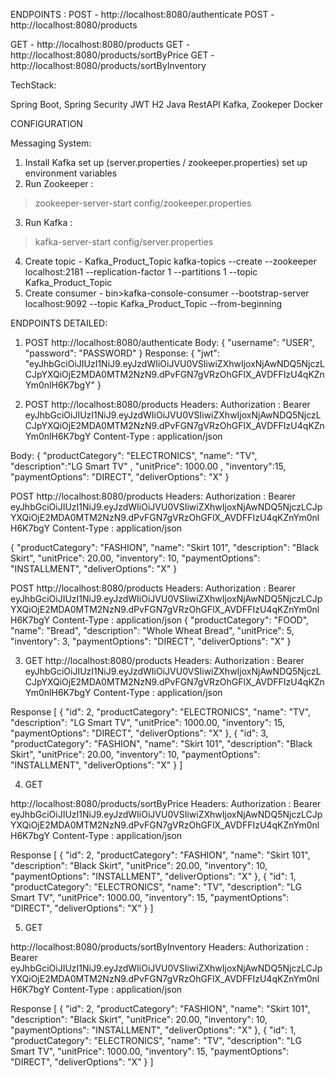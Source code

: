 ENDPOINTS :
POST - http://localhost:8080/authenticate
POST - http://localhost:8080/products

GET  - http://localhost:8080/products
GET  - http://localhost:8080/products/sortByPrice
GET  - http://localhost:8080/products/sortByInventory

TechStack:

Spring Boot, 
Spring Security
JWT
H2
Java
RestAPI
Kafka, Zookeper
Docker


CONFIGURATION

Messaging System:

1) Install Kafka 
set up (server.properties / zookeeper.properties)
set up environment variables
2) Run Zookeeper : 
>zookeeper-server-start config/zookeeper.properties
3) Run Kafka :
>kafka-server-start config/server.properties
4) Create topic  - Kafka_Product_Topic
kafka-topics --create --zookeeper localhost:2181 --replication-factor 1 --partitions 1 --topic Kafka_Product_Topic
5) Create consumer -
bin>kafka-console-consumer --bootstrap-server localhost:9092 --topic Kafka_Product_Topic --from-beginning


ENDPOINTS DETAILED:

1) POST
http://localhost:8080/authenticate
Body:
{
    "username": "USER",
    "password": "PASSWORD"
}
Response:
{
    "jwt": "eyJhbGciOiJIUzI1NiJ9.eyJzdWIiOiJVU0VSIiwiZXhwIjoxNjAwNDQ5NjczLCJpYXQiOjE2MDA0MTM2NzN9.dPvFGN7gVRzOhGFlX_AVDFFIzU4qKZnYm0nlH6K7bgY"
}

2) POST
http://localhost:8080/products
Headers:
Authorization : Bearer eyJhbGciOiJIUzI1NiJ9.eyJzdWIiOiJVU0VSIiwiZXhwIjoxNjAwNDQ5NjczLCJpYXQiOjE2MDA0MTM2NzN9.dPvFGN7gVRzOhGFlX_AVDFFIzU4qKZnYm0nlH6K7bgY
Content-Type : application/json

Body:
{
  "productCategory": "ELECTRONICS",
  "name": "TV",
  "description":"LG Smart TV" , 
  "unitPrice": 1000.00 ,
  "inventory":15,
  "paymentOptions": "DIRECT",
  "deliverOptions": "X"
}

POST
http://localhost:8080/products
Headers:
Authorization : Bearer eyJhbGciOiJIUzI1NiJ9.eyJzdWIiOiJVU0VSIiwiZXhwIjoxNjAwNDQ5NjczLCJpYXQiOjE2MDA0MTM2NzN9.dPvFGN7gVRzOhGFlX_AVDFFIzU4qKZnYm0nlH6K7bgY
Content-Type : application/json

{
  "productCategory": "FASHION",
  "name": "Skirt 101",
  "description": "Black Skirt",
  "unitPrice": 20.00,
  "inventory": 10,
  "paymentOptions": "INSTALLMENT",
  "deliverOptions": "X"
}

POST
http://localhost:8080/products
Headers:
Authorization : Bearer eyJhbGciOiJIUzI1NiJ9.eyJzdWIiOiJVU0VSIiwiZXhwIjoxNjAwNDQ5NjczLCJpYXQiOjE2MDA0MTM2NzN9.dPvFGN7gVRzOhGFlX_AVDFFIzU4qKZnYm0nlH6K7bgY
Content-Type : application/json
{
  "productCategory": "FOOD",
  "name": "Bread",
  "description": "Whole Wheat Bread",
  "unitPrice": 5,
  "inventory": 3,
  "paymentOptions": "DIRECT",
  "deliverOptions": "X"
}


3) GET
http://localhost:8080/products
Headers:
Authorization : Bearer eyJhbGciOiJIUzI1NiJ9.eyJzdWIiOiJVU0VSIiwiZXhwIjoxNjAwNDQ5NjczLCJpYXQiOjE2MDA0MTM2NzN9.dPvFGN7gVRzOhGFlX_AVDFFIzU4qKZnYm0nlH6K7bgY
Content-Type : application/json

Response
[
    {
        "id": 2,
        "productCategory": "ELECTRONICS",
        "name": "TV",
        "description": "LG Smart TV",
        "unitPrice": 1000.00,
        "inventory": 15,
        "paymentOptions": "DIRECT",
        "deliverOptions": "X"
    },
    {
        "id": 3,
        "productCategory": "FASHION",
        "name": "Skirt 101",
        "description": "Black Skirt",
        "unitPrice": 20.00,
        "inventory": 10,
        "paymentOptions": "INSTALLMENT",
        "deliverOptions": "X"
    }
]

4) GET

http://localhost:8080/products/sortByPrice
Headers:
Authorization : Bearer eyJhbGciOiJIUzI1NiJ9.eyJzdWIiOiJVU0VSIiwiZXhwIjoxNjAwNDQ5NjczLCJpYXQiOjE2MDA0MTM2NzN9.dPvFGN7gVRzOhGFlX_AVDFFIzU4qKZnYm0nlH6K7bgY
Content-Type : application/json

Response
[
    {
        "id": 2,
        "productCategory": "FASHION",
        "name": "Skirt 101",
        "description": "Black Skirt",
        "unitPrice": 20.00,
        "inventory": 10,
        "paymentOptions": "INSTALLMENT",
        "deliverOptions": "X"
    },
    {
        "id": 1,
        "productCategory": "ELECTRONICS",
        "name": "TV",
        "description": "LG Smart TV",
        "unitPrice": 1000.00,
        "inventory": 15,
        "paymentOptions": "DIRECT",
        "deliverOptions": "X"
    }
]


5) GET

http://localhost:8080/products/sortByInventory
Headers:
Authorization : Bearer eyJhbGciOiJIUzI1NiJ9.eyJzdWIiOiJVU0VSIiwiZXhwIjoxNjAwNDQ5NjczLCJpYXQiOjE2MDA0MTM2NzN9.dPvFGN7gVRzOhGFlX_AVDFFIzU4qKZnYm0nlH6K7bgY
Content-Type : application/json

Response
[
    {
        "id": 2,
        "productCategory": "FASHION",
        "name": "Skirt 101",
        "description": "Black Skirt",
        "unitPrice": 20.00,
        "inventory": 10,
        "paymentOptions": "INSTALLMENT",
        "deliverOptions": "X"
    },
    {
        "id": 1,
        "productCategory": "ELECTRONICS",
        "name": "TV",
        "description": "LG Smart TV",
        "unitPrice": 1000.00,
        "inventory": 15,
        "paymentOptions": "DIRECT",
        "deliverOptions": "X"
    }
]
